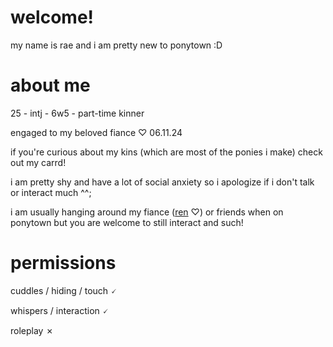 # welcome!

my name is rae and i am pretty new to ponytown :D

# about me

25 - intj - 6w5 - part-time kinner

engaged to my beloved fiance ♡ 06.11.24

if you're curious about my kins (which are most of the ponies i make) check out my carrd!

i am pretty shy and have a lot of social anxiety so i apologize if i don't talk or interact much ^^;

i am usually hanging around my fiance ([ren](https://github.com/TAKEURHEART) ♡) or friends when on ponytown but you are welcome to still interact and such!

# permissions

cuddles / hiding / touch 🗸

whispers / interaction 🗸

roleplay ✗
